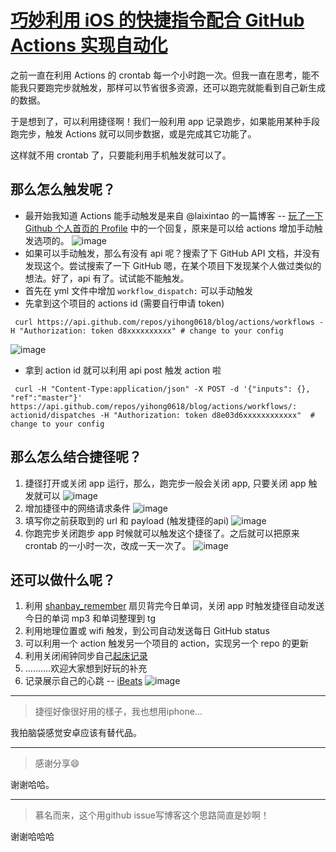 # [巧妙利用 iOS 的快捷指令配合 GitHub Actions 实现自动化](https://github.com/yihong0618/gitblog/issues/198)

之前一直在利用 Actions 的 crontab 每一个小时跑一次。但我一直在思考，能不能我只要跑完步就触发，那样可以节省很多资源，还可以跑完就能看到自己新生成的数据。

于是想到了，可以利用捷径啊！我们一般利用 app 记录跑步，如果能用某种手段跑完步，触发 Actions 就可以同步数据，或是完成其它功能了。

这样就不用 crontab 了，只要能利用手机触发就可以了。

## 那么怎么触发呢？

- 最开始我知道 Actions 能手动触发是来自 @laixintao 的一篇博客 -- [玩了一下 Github 个人首页的 Profile](https://www.kawabangga.com/posts/4117) 中的一个回复，原来是可以给 actions 增加手动触发选项的。
![image](https://user-images.githubusercontent.com/15976103/102953626-bbf12800-450c-11eb-9e9e-a13f1c57f32a.png)
-  如果可以手动触发，那么有没有 api 呢？搜索了下 GitHub API 文档，并没有发现这个。尝试搜索了一下 GitHub 嗯，在某个项目下发现某个人做过类似的想法。好了，api 有了。试试能不能触发。
- 首先在 yml 文件中增加 `workflow_dispatch:` 可以手动触发
- 先拿到这个项目的 actions id (需要自行申请 token)
```shell
 curl https://api.github.com/repos/yihong0618/blog/actions/workflows -H "Authorization: token d8xxxxxxxxxx" # change to your config
```
![image](https://user-images.githubusercontent.com/15976103/102953873-3f127e00-450d-11eb-8e77-72f732f2a680.png)
- 拿到 action id 就可以利用 api post 触发 action 啦
```shell
 curl -H "Content-Type:application/json" -X POST -d '{"inputs": {}, "ref":"master"}' https://api.github.com/repos/yihong0618/blog/actions/workflows/: actionid/dispatches -H "Authorization: token d8e03d6xxxxxxxxxxxx"  # change to your config
```

## 那么怎么结合捷径呢？

1. 捷径打开或关闭 app 运行，那么，跑完步一般会关闭 app, 只要关闭 app 触发就可以
![image](https://user-images.githubusercontent.com/15976103/102954434-69b10680-450e-11eb-8d02-e7fe8652b2b8.png)
2. 增加捷径中的网络请求条件
![image](https://user-images.githubusercontent.com/15976103/102954505-8ea57980-450e-11eb-89dd-f59e0e8e5879.png)
3. 填写你之前获取到的 url 和 payload (触发捷径的api)
![image](https://user-images.githubusercontent.com/15976103/102954567-b7c60a00-450e-11eb-99c1-a095e84eeaef.png)
4. 你跑完步关闭跑步 app 时候就可以触发这个捷径了。之后就可以把原来 crontab 的一小时一次，改成一天一次了。
![image](https://user-images.githubusercontent.com/15976103/102954679-0c698500-450f-11eb-94ad-357b50ee097e.png)

## 还可以做什么呢？

1. 利用 [shanbay_remember](https://github.com/yihong0618/shanbay_remember) 扇贝背完今日单词，关闭 app 时触发捷径自动发送今日的单词 mp3 和单词整理到 tg
2. 利用地理位置或 wifi 触发，到公司自动发送每日 GitHub status
3. 可以利用一个 action 触发另一个项目的 action，实现另一个 repo 的更新
4. 利用关闭闹钟同步自己[起床记录](https://github.com/yihong0618/2021/issues/12)
5. ..........欢迎大家想到好玩的补充
6. 记录展示自己的心跳 -- [iBeats](https://github.com/yihong0618/iBeats)
![image](https://user-images.githubusercontent.com/15976103/102954939-b517e480-450f-11eb-8a2c-a45ead741968.png)




---

> 捷徑好像很好用的樣子，我也想用iphone...

我拍脑袋感觉安卓应该有替代品。

---

> 感谢分享😄

谢谢哈哈。

---

> 慕名而来，这个用github issue写博客这个思路简直是妙啊！

谢谢哈哈哈